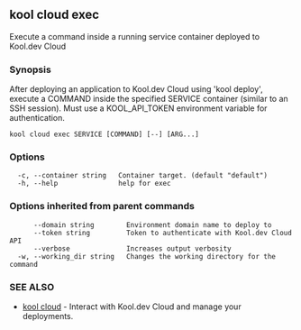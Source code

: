 ## kool cloud exec

Execute a command inside a running service container deployed to Kool.dev Cloud

### Synopsis

After deploying an application to Kool.dev Cloud using 'kool deploy',
execute a COMMAND inside the specified SERVICE container (similar to an SSH session).
Must use a KOOL_API_TOKEN environment variable for authentication.

```
kool cloud exec SERVICE [COMMAND] [--] [ARG...]
```

### Options

```
  -c, --container string   Container target. (default "default")
  -h, --help               help for exec
```

### Options inherited from parent commands

```
      --domain string        Environment domain name to deploy to
      --token string         Token to authenticate with Kool.dev Cloud API
      --verbose              Increases output verbosity
  -w, --working_dir string   Changes the working directory for the command
```

### SEE ALSO

* [kool cloud](kool_cloud)	 - Interact with Kool.dev Cloud and manage your deployments.

